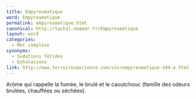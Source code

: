 ```yaml
---
title: Empyreumatique
word: Empyreumatique
permalink: empyreumatique.html
canonical: http://lachal.neamar.fr/Empyreumatique
layout: word
categories:
  - Mot complexe
synonyms:
  - Sudations fétides
  - Exhalaisons
link: http://www.terroirexperience.com/vin/empyreumatique-344-e.html
---
```


Arôme qui rappelle la fumée, le brulé et le caoutchouc (famille des odeurs brulées, chauffées ou séchées).

